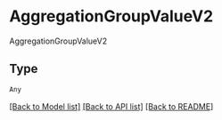 # AggregationGroupValueV2

AggregationGroupValueV2

## Type
```python
Any
```


[[Back to Model list]](../../../README.md#models-v2-link) [[Back to API list]](../../../README.md#documentation-for-api-endpoints) [[Back to README]](../../../README.md)
